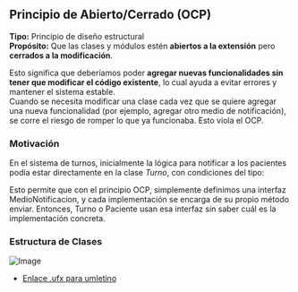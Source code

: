 ## Principio de Abierto/Cerrado (OCP)

**Tipo:** Principio de diseño estructural  
**Propósito:** Que las clases y módulos estén **abiertos a la extensión** pero **cerrados a la modificación**.  

Esto significa que deberíamos poder **agregar nuevas funcionalidades sin tener que modificar el código existente**, lo cual ayuda a evitar errores y mantener el sistema estable.   
Cuando se necesita modificar una clase cada vez que se quiere agregar una nueva funcionalidad (por ejemplo, agregar otro medio de notificación), se corre el riesgo de romper lo que ya funcionaba. Esto viola el OCP.  

### Motivación

En el sistema de turnos, inicialmente la lógica para notificar a los pacientes podía estar directamente en la clase *Turno*, con condiciones del tipo:

Esto permite que con el principio OCP, simplemente definimos una interfaz MedioNotificacion, y cada implementación se encarga de su propio método enviar. Entonces, Turno o Paciente usan esa interfaz sin saber cuál es la implementación concreta.

### Estructura de Clases

![Image](https://github.com/user-attachments/assets/a1d00961-9815-452e-add0-d0d5315a87fc)
- [Enlace .ufx para umletino](https://drive.google.com/file/d/1OoCOBPsd-w4uSRyRdSlQx6BlZ932yMI2/view?usp=sharing)
